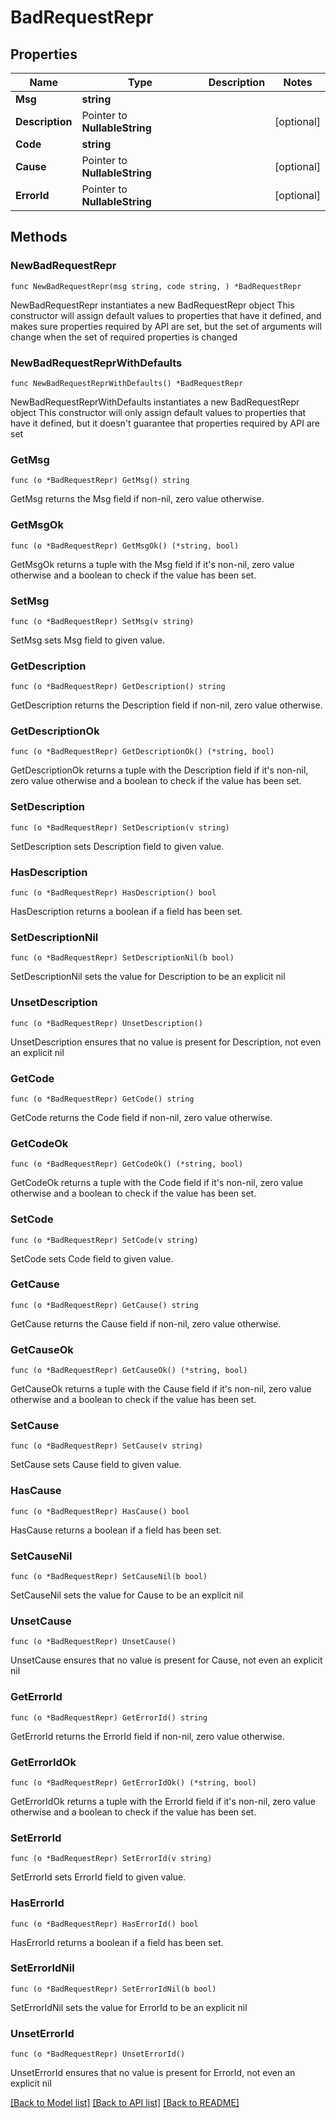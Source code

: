 # BadRequestRepr

## Properties

Name | Type | Description | Notes
------------ | ------------- | ------------- | -------------
**Msg** | **string** |  | 
**Description** | Pointer to **NullableString** |  | [optional] 
**Code** | **string** |  | 
**Cause** | Pointer to **NullableString** |  | [optional] 
**ErrorId** | Pointer to **NullableString** |  | [optional] 

## Methods

### NewBadRequestRepr

`func NewBadRequestRepr(msg string, code string, ) *BadRequestRepr`

NewBadRequestRepr instantiates a new BadRequestRepr object
This constructor will assign default values to properties that have it defined,
and makes sure properties required by API are set, but the set of arguments
will change when the set of required properties is changed

### NewBadRequestReprWithDefaults

`func NewBadRequestReprWithDefaults() *BadRequestRepr`

NewBadRequestReprWithDefaults instantiates a new BadRequestRepr object
This constructor will only assign default values to properties that have it defined,
but it doesn't guarantee that properties required by API are set

### GetMsg

`func (o *BadRequestRepr) GetMsg() string`

GetMsg returns the Msg field if non-nil, zero value otherwise.

### GetMsgOk

`func (o *BadRequestRepr) GetMsgOk() (*string, bool)`

GetMsgOk returns a tuple with the Msg field if it's non-nil, zero value otherwise
and a boolean to check if the value has been set.

### SetMsg

`func (o *BadRequestRepr) SetMsg(v string)`

SetMsg sets Msg field to given value.


### GetDescription

`func (o *BadRequestRepr) GetDescription() string`

GetDescription returns the Description field if non-nil, zero value otherwise.

### GetDescriptionOk

`func (o *BadRequestRepr) GetDescriptionOk() (*string, bool)`

GetDescriptionOk returns a tuple with the Description field if it's non-nil, zero value otherwise
and a boolean to check if the value has been set.

### SetDescription

`func (o *BadRequestRepr) SetDescription(v string)`

SetDescription sets Description field to given value.

### HasDescription

`func (o *BadRequestRepr) HasDescription() bool`

HasDescription returns a boolean if a field has been set.

### SetDescriptionNil

`func (o *BadRequestRepr) SetDescriptionNil(b bool)`

 SetDescriptionNil sets the value for Description to be an explicit nil

### UnsetDescription
`func (o *BadRequestRepr) UnsetDescription()`

UnsetDescription ensures that no value is present for Description, not even an explicit nil
### GetCode

`func (o *BadRequestRepr) GetCode() string`

GetCode returns the Code field if non-nil, zero value otherwise.

### GetCodeOk

`func (o *BadRequestRepr) GetCodeOk() (*string, bool)`

GetCodeOk returns a tuple with the Code field if it's non-nil, zero value otherwise
and a boolean to check if the value has been set.

### SetCode

`func (o *BadRequestRepr) SetCode(v string)`

SetCode sets Code field to given value.


### GetCause

`func (o *BadRequestRepr) GetCause() string`

GetCause returns the Cause field if non-nil, zero value otherwise.

### GetCauseOk

`func (o *BadRequestRepr) GetCauseOk() (*string, bool)`

GetCauseOk returns a tuple with the Cause field if it's non-nil, zero value otherwise
and a boolean to check if the value has been set.

### SetCause

`func (o *BadRequestRepr) SetCause(v string)`

SetCause sets Cause field to given value.

### HasCause

`func (o *BadRequestRepr) HasCause() bool`

HasCause returns a boolean if a field has been set.

### SetCauseNil

`func (o *BadRequestRepr) SetCauseNil(b bool)`

 SetCauseNil sets the value for Cause to be an explicit nil

### UnsetCause
`func (o *BadRequestRepr) UnsetCause()`

UnsetCause ensures that no value is present for Cause, not even an explicit nil
### GetErrorId

`func (o *BadRequestRepr) GetErrorId() string`

GetErrorId returns the ErrorId field if non-nil, zero value otherwise.

### GetErrorIdOk

`func (o *BadRequestRepr) GetErrorIdOk() (*string, bool)`

GetErrorIdOk returns a tuple with the ErrorId field if it's non-nil, zero value otherwise
and a boolean to check if the value has been set.

### SetErrorId

`func (o *BadRequestRepr) SetErrorId(v string)`

SetErrorId sets ErrorId field to given value.

### HasErrorId

`func (o *BadRequestRepr) HasErrorId() bool`

HasErrorId returns a boolean if a field has been set.

### SetErrorIdNil

`func (o *BadRequestRepr) SetErrorIdNil(b bool)`

 SetErrorIdNil sets the value for ErrorId to be an explicit nil

### UnsetErrorId
`func (o *BadRequestRepr) UnsetErrorId()`

UnsetErrorId ensures that no value is present for ErrorId, not even an explicit nil

[[Back to Model list]](../README.md#documentation-for-models) [[Back to API list]](../README.md#documentation-for-api-endpoints) [[Back to README]](../README.md)


